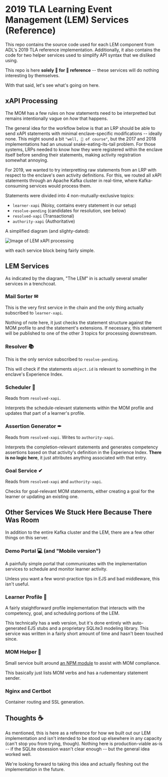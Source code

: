 2019 TLA Learning Event Management (LEM) Services (Reference)
===

This repo contains the source code used for each LEM component from ADL's 2019 TLA reference implementation.  Additionally, it also contains the code for two helper services used to simplify API syntax that we disliked using.  

This repo is here **solely 👏 for 👏 reference** -- these services will do nothing interesting by themselves.

With that said, let's see what's going on here.

## xAPI Processing
The MOM has a few rules on how statements need to be interpretted but remains intentionally vague on *how* that happens.  

The general idea for the workflow below is that an LRP should be able to send xAPI statements with minimal enclave-specific modifications -- ideally none.  This might sound a bit `"well, 🤔 of course"`, but the 2017 and 2018 implementations had an unusual snake-eating-its-tail problem.  For those systems, LRPs needed to know how they were registered within the enclave itself before sending their statements, making activity registration somewhat annoying.

For 2019, we wanted to try interpretting raw statements from an LRP with respect to the enclave's own activity definitions.  For this, we routed all xAPI statements through an Apache Kafka cluster in real-time, where Kafka-consuming services would process them.

Statements were divided into 4 non-mutually-exclusive topics:
- `learner-xapi` (Noisy, contains every statement in our setup)
- `resolve-pending` (candidates for resolution, see below)
- `resolved-xapi` (Transactional)
- `authority-xapi` (Authoritative)

A simplified diagram (and slighty-dated):

![Image of LEM xAPI processing](https://i.imgur.com/r7xYecW.png)

with each service block being fairly simple.

## LEM Services
As indicated by the diagram, "The LEM" in is actually several smaller services in a trenchcoat.  

### Mail Sorter ✉
This is the very first service in the chain and the only thing actually subscribed to `learner-xapi`.

Nothing of note here, it just checks the statement structure against the MOM profile to and the statement's extensions.  If necessary, this statement will be published to one of the other 3 topics for processing downstream.

### Resolver 📚
This is the only service subscribed to `resolve-pending`.

This will check if the statements `object.id` is relevant to something in the enclave's Experience Index.

### Scheduler 📅
Reads from `resolved-xapi`.

Interprets the schedule-relevant statements within the MOM profile and updates that part of a learner's profile.

### Assertion Generator ✒
Reads from `resolved-xapi`.
Writes to `authority-xapi`.

Interprets the completion-relevant statements and generates competency assertions based on that activity's definition in the Experience Index.  **There is no logic here**, it just attributes anything associated with that entry.

### Goal Service ✔
Reads from `resolved-xapi` and `authority-xapi`.

Checks for goal-relevant MOM statements, either creating a goal for the learner or updating an existing one.

## Other Services We Stuck Here Because There Was Room
In addition to the entire Kafka cluster and the LEM, there are a few other things on this server.

### Demo Portal 💻 (and "Mobile version")
A painfully simple portal that communicates with the implementation services to schedule and monitor learner activity.

Unless you want a few worst-practice tips in EJS and bad middleware, this isn't useful.

### Learner Profile 🎴
A fairly staightforward profile implementation that interacts with the competency, goal, and scheduling portions of the LEM.  

This technically has a web version, but it's done entirely with auto-generated EJS stubs and a proprietary SQLite3 modeling library.  This service was written in a fairly short amount of time and hasn't been touched since.

### MOM Helper 👩
Small service built around [an NPM module](https://www.npmjs.com/package/tla-mom-proto) to assist with MOM compliance.

This basically just lists MOM verbs and has a rudementary statement sender.

### Nginx and Certbot
Container routing and SSL generation.  

## Thoughts ☕
As mentioned, this is here as a reference for how we built out our LEM implementation and isn't intended to be stood up elsewhere in any capacity (can't stop you from trying, though).  Nothing here is production-viable as-is -- if the SQLite obsession wasn't clear enough -- but the general idea worked well.

We're looking forward to taking this idea and actually fleshing out the implementation in the future.
